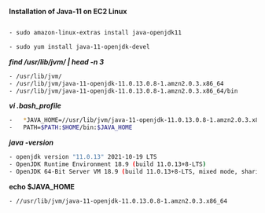
**Installation of Java-11 on EC2 Linux** 
```sh

- sudo amazon-linux-extras install java-openjdk11

- sudo yum install java-11-openjdk-devel

```
***find /usr/lib/jvm/ | head -n 3***
 
```sh
- /usr/lib/jvm/
- /usr/lib/jvm/java-11-openjdk-11.0.13.0.8-1.amzn2.0.3.x86_64
- /usr/lib/jvm/java-11-openjdk-11.0.13.0.8-1.amzn2.0.3.x86_64/bin

```
***vi .bash_profile***

  ```sh
-   *JAVA_HOME=//usr/lib/jvm/java-11-openjdk-11.0.13.0.8-1.amzn2.0.3.x86_64*
-   PATH=$PATH:$HOME/bin:$JAVA_HOME
```
***java -version***
```sh
- openjdk version "11.0.13" 2021-10-19 LTS
- OpenJDK Runtime Environment 18.9 (build 11.0.13+8-LTS)
- OpenJDK 64-Bit Server VM 18.9 (build 11.0.13+8-LTS, mixed mode, sharing)
```
 **echo $JAVA_HOME**
 ```sh
- //usr/lib/jvm/java-11-openjdk-11.0.13.0.8-1.amzn2.0.3.x86_64
```
